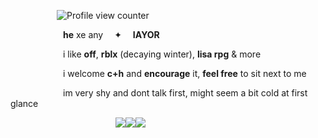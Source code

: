 <div align="left">

      ![Profile view counter](https://komarev.com/ghpvc/?username=seraphilia&color=green)

      **he** xe any   ✦  **IAYOR** 

      i like **off**, **rblx** (decaying winter), **lisa rpg**  &  more

      i welcome **c+h** and **encourage** it, **feel free** to sit next to me 

      im very shy and dont talk first, might seem a bit cold at first glance

            ![](https://files.catbox.moe/8rj6jy.png)![](https://files.catbox.moe/svad7u.png)![](https://files.catbox.moe/tqyg3i.png)

